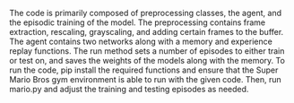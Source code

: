 The code is primarily composed of preprocessing classes, the agent, and the episodic training of the model. The preprocessing contains frame extraction, rescaling, grayscaling, and adding certain frames to the buffer. The agent contains two networks along with a memory and experience replay functions. The run method sets a number of episodes to either train or test on, and saves the weights of the models along with the memory. To run the code, pip install the required functions and ensure that the Super Mario Bros gym environment is able to run with the given code. Then, run mario.py and adjust the training and testing episodes as needed.